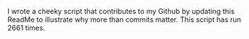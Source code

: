 I wrote a cheeky script that contributes to my Github by updating this ReadMe to illustrate why more than commits matter. This script has run 2661 times.